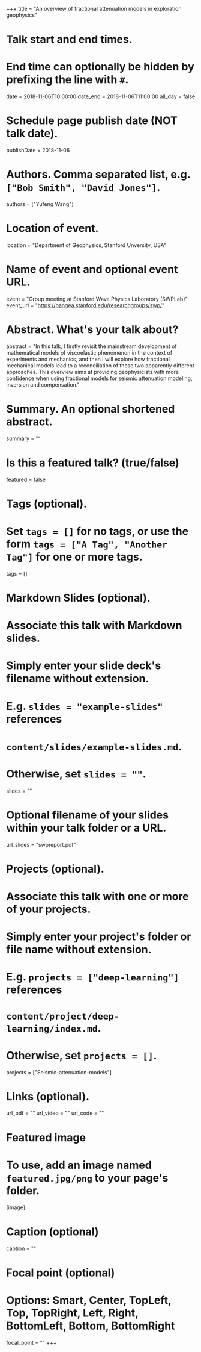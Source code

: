 +++
title = "An overview of fractional attenuation models in exploration geophysics"

# Talk start and end times.
#   End time can optionally be hidden by prefixing the line with `#`.
date = 2018-11-06T10:00:00
date_end = 2018-11-06T11:00:00
all_day = false

# Schedule page publish date (NOT talk date).
publishDate = 2018-11-06

# Authors. Comma separated list, e.g. `["Bob Smith", "David Jones"]`.
authors = ["Yufeng Wang"]

# Location of event.
location = "Department of Geophysics, Stanford Unversity, USA"

# Name of event and optional event URL.
event = "Group meeting at Stanford Wave Physics Laboratory (SWPLab)"
event_url = "https://pangea.stanford.edu/researchgroups/swp/"

# Abstract. What's your talk about?
abstract = "In this talk, I firstly revisit the mainstream development of mathematical models of viscoelastic phenomenon in the context of experiments and mechanics, and then I will explore how fractional mechanical models lead to a reconciliation of these two apparently different approaches. This overview aims at providing geophysicists with more confidence when using fractional models for seismic attenuation modeling, inversion and compensation."

# Summary. An optional shortened abstract.
summary = ""

# Is this a featured talk? (true/false)
featured = false

# Tags (optional).
#   Set `tags = []` for no tags, or use the form `tags = ["A Tag", "Another Tag"]` for one or more tags.
tags = []

# Markdown Slides (optional).
#   Associate this talk with Markdown slides.
#   Simply enter your slide deck's filename without extension.
#   E.g. `slides = "example-slides"` references
#   `content/slides/example-slides.md`.
#   Otherwise, set `slides = ""`.
slides = ""

# Optional filename of your slides within your talk folder or a URL.
url_slides = "swpreport.pdf"

# Projects (optional).
#   Associate this talk with one or more of your projects.
#   Simply enter your project's folder or file name without extension.
#   E.g. `projects = ["deep-learning"]` references
#   `content/project/deep-learning/index.md`.
#   Otherwise, set `projects = []`.
projects = ["Seismic-attenuation-models"]

# Links (optional).
url_pdf = ""
url_video = ""
url_code = ""

# Featured image
# To use, add an image named `featured.jpg/png` to your page's folder.
[image]
  # Caption (optional)
  caption = ""

  # Focal point (optional)
  # Options: Smart, Center, TopLeft, Top, TopRight, Left, Right, BottomLeft, Bottom, BottomRight
  focal_point = ""
+++
